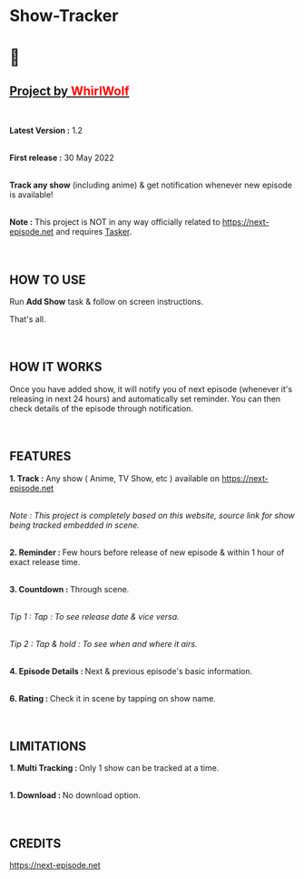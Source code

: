 # Show-Tracker

<h1>🦊</h2>

<h2><u>Project by <b><font color="red">WhirlWolf</font></b></u></h2><br>

<b>Latest Version :</b> 1.2<br><br>

<b>First release :</b> 30 May 2022<br><br>

<b>Track any show</b> (including anime) & get notification whenever new episode is available!<br><br>


<b>Note :</b> This project is NOT in any way officially related to https://next-episode.net and requires [Tasker](https://play.google.com/store/apps/details?id=net.dinglisch.android.taskerm).<br><br><br>


<h2>HOW TO USE</h2>

Run <b>Add Show</b> task & follow on screen instructions.

That's all.<br><br><br>

<h2>HOW IT WORKS </h2>

Once you have added show, it will notify you of next episode (whenever it's releasing in next 24 hours) and automatically set reminder. You can then check details of the episode through notification.<br><br><br>

<h2>FEATURES</h2>

<b>1. Track :</b> Any show ( Anime, TV Show, etc ) available on https://next-episode.net<br><br>

<i>Note : This project is completely based on this website, source link for show being tracked embedded in scene.</i><br><br>

<b>2. Reminder : </b>Few hours before release of new episode & within 1 hour of exact release time.<br><br>

<b>3. Countdown : </b>Through scene.<br><br>

<i>Tip 1 : Tap : To see release date & vice versa.</i><br><br>

<i>Tip 2 : Tap & hold : To see when and where it airs.</i><br><br>

<b>4. Episode Details : </b>Next & previous episode's basic information.<br><br>

<b>6. Rating : </b>Check it in scene by tapping on show name.<br><br><br>

<h2>LIMITATIONS</h2>

<b>1. Multi Tracking : </b>Only 1 show can be tracked at a time.<br><br>

<b>1. Download : </b>No download option.<br><br><br>

<h2>CREDITS</h2>

https://next-episode.net
